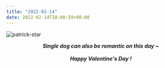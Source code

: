 ```yaml
---
title: "2022-02-14"
date: 2022-02-14T18:00:59+08:00
---
```




![patrick-star](https://gcore.jsdelivr.net/gh/AlexLiu2022/resources/img/patrick-star.png)

<center><strong><i>Single dog can also be romantic on this day ~<i></strong> </center> <br>

<center><strong><i>Happy Valentine's Day !<i><strong> </center>
